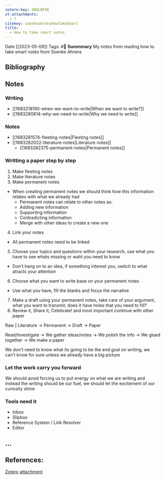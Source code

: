 ```yaml
---
zotero-key: XBQLBFDE
zt-attachments:
  - 7
citekey: soenkeahrensHowTakeSmart
title:
  - How to take smart notes
---
```

Date [[2023-05-09]]
Tags: #📙 
**Summmary** My notes from reading how to take smart notes from Soenke Ahrens

## Bibliography

## Notes

### Writing
- [[1683218190-when-we-want-to-write|When we want to write?]]
- [[1683280614-why-we-need-to-write|Why we need to write]]

### Notes   

- [[1683281574-fleeting-notes|Fleeting notes]]
- [[1683282022-literature-notes|Literature notes]]
    - [[1683282375-permanent-notes|Permanent notes]]

### Writting a paper step by step

1. Make fleeting notes
2. Make literature notes
3. Make permanent notes
- When creating permanent notes we should think how this information relates with what we already had
    - Permanent notes can relate to other notes as:
    - Adding new information
    - Supporting information
    - Contradicting information
    - Merge with other ideas to create a new one
4. Link your notes
- All permanent notes need to be linked
5. Choose your topics and questions within your research, use what you have to see whats missing or waht you need to know
- Don't hang on to an idea, if something interest you, switch to what atracts your attention
6. Choose what you want to write base on your permanent notes
- Use what you have, fill the blanks and focus the narrative
7. Make a draft using your permanent notes, take care of your argument, what you want to transmit, does it have holes that you need to fill?
8. Review it, Share it, Celebrate! and most important continue with other paper

Raw | Literature -> Permanent -> Draft -> Paper

Read/Investigate -> We gather ideas/notes -> We polish the info -> We glued together -> We make a paper

We don't need to know what its going to be the end goal on writing, we can't know for sure unless we already have a big picture

### Let the work carry you forward
We should avoid forcing us to put energy on what we are writing and instead the writing should be our fuel, we should let the excitement of our curiosity shine

### Tools need it

- Inbox
- Slipbox
- Reference System / Link Resolver
- Editor

## ...

## References:
[Zotero](zotero://select/library/items/XBQLBFDE) [attachment](file:///home/oacs/Zotero/storage/JR7XM3HZ/home/oacs/Books/How_to_take_smart_notes__one_simple_technique_to_boost_writing_learning_and_thinking_-_PDF_Room.pdf)